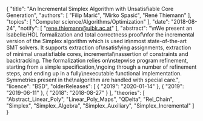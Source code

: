 {
    "title": "An Incremental Simplex Algorithm with Unsatisfiable Core Generation",
    "authors": [
        "Filip Marić",
        "Mirko Spasić",
        "René Thiemann"
    ],
    "topics": [
        "Computer science/Algorithms/Optimization"
    ],
    "date": "2018-08-24",
    "notify": [
        "rene.thiemann@uibk.ac.at"
    ],
    "abstract": "\nWe present an Isabelle/HOL formalization and total correctness proof\nfor the incremental version of the Simplex algorithm which is used in\nmost state-of-the-art SMT solvers. It supports extraction of\nsatisfying assignments, extraction of minimal unsatisfiable cores, incremental\nassertion of constraints and backtracking. The formalization relies on\nstepwise program refinement, starting from a simple specification,\ngoing through a number of refinement steps, and ending up in a fully\nexecutable functional implementation. Symmetries present in the\nalgorithm are handled with special care.",
    "licence": "BSD",
    "olderReleases": [
        {
            "2019": "2020-01-14"
        },
        {
            "2019": "2019-06-11"
        },
        {
            "2018": "2018-08-27"
        }
    ],
    "theories": [
        "Abstract_Linear_Poly",
        "Linear_Poly_Maps",
        "QDelta",
        "Rel_Chain",
        "Simplex",
        "Simplex_Algebra",
        "Simplex_Auxiliary",
        "Simplex_Incremental"
    ]
}